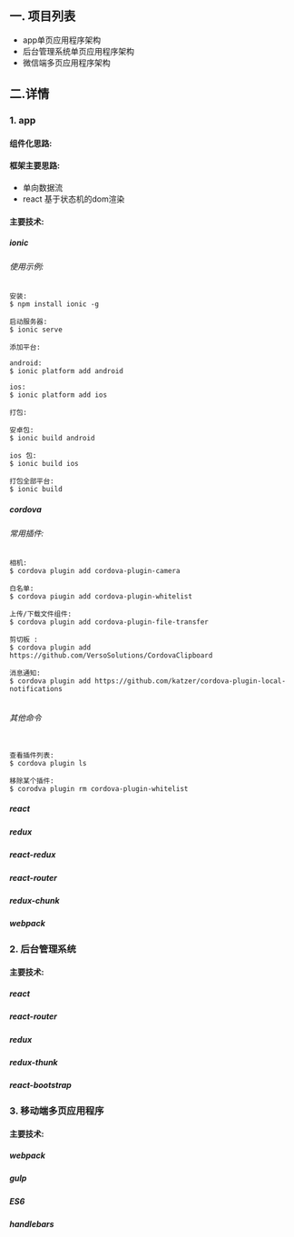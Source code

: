 ## 一. 项目列表
* app单页应用程序架构
* 后台管理系统单页应用程序架构 
* 微信端多页应用程序架构

## 二.详情
### 1. app
#### 组件化思路:
#### 框架主要思路:
- 单向数据流
- react 基于状态机的dom渲染

#### 主要技术:
##### ionic 
###### 使用示例:
```
安装:
$ npm install ionic -g 

启动服务器:
$ ionic serve

添加平台:

android:
$ ionic platform add android

ios:
$ ionic platform add ios

打包:

安卓包:
$ ionic build android

ios 包:
$ ionic build ios

打包全部平台:
$ ionic build 
```
##### cordova

###### 常用插件:


```
相机:
$ cordova plugin add cordova-plugin-camera

白名单:
$ cordova piugin add cordova-plugin-whitelist

上传/下载文件组件:
$ cordova plugin add cordova-plugin-file-transfer

剪切板 :
$ cordova plugin add https://github.com/VersoSolutions/CordovaClipboard

消息通知:
$ cordova plugin add https://github.com/katzer/cordova-plugin-local-notifications


```
###### 其他命令

```

查看插件列表:
$ cordova plugin ls

移除某个插件:
$ corodva plugin rm cordova-plugin-whitelist

```
##### react
##### redux
##### react-redux
##### react-router
##### redux-chunk
##### webpack
### 2. 后台管理系统
#### 主要技术:
##### react
##### react-router
##### redux
##### redux-thunk
##### react-bootstrap
### 3. 移动端多页应用程序
#### 主要技术:
##### webpack
##### gulp
##### ES6
##### handlebars




 

 
